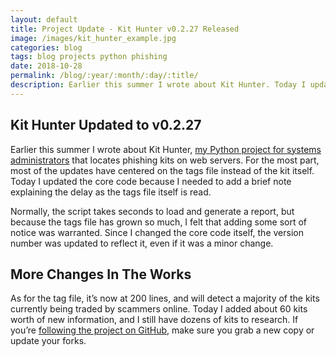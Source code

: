 ```yaml
---
layout: default
title: Project Update - Kit Hunter v0.2.27 Released
image: /images/kit_hunter_example.jpg
categories: blog
tags: blog projects python phishing
date: 2018-10-28
permalink: /blog/:year/:month/:day/:title/
description: Earlier this summer I wrote about Kit Hunter. Today I updated the core code because I needed to add a brief note explaining the delay as the tags file itself is read.
---
```


## Kit Hunter Updated to v0.2.27

Earlier this summer I wrote about Kit Hunter, [my Python project for systems administrators][1] that locates phishing kits on web servers. For the most part, most of the updates have centered on the tags file instead of the kit itself. Today I updated the core code because I needed to add a brief note explaining the delay as the tags file itself is read.

Normally, the script takes seconds to load and generate a report, but because the tags file has grown so much, I felt that adding some sort of notice was warranted. Since I changed the core code itself, the version number was updated to reflect it, even if it was a minor change.

## More Changes In The Works

As for the tag file, it’s now at 200 lines, and will detect a majority of the kits currently being traded by scammers online. Today I added about 60 kits worth of new information, and I still have dozens of kits to research. If you’re [following the project on GitHub][2], make sure you grab a new copy or update your forks.

[1]:/data/2018/08/03/learning-python-the-hard-way-kit-hunter-project/

[2]:https://github.com/SteveD3/kit_hunter
